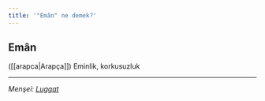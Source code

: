 ```yaml
---
title: '"Emân" ne demek?'
---
```


## Emân
([[arapca|Arapça]]) Eminlik, korkusuzluk

---
*Menşei: [Luggat](https://www.luggat.com/eman)*